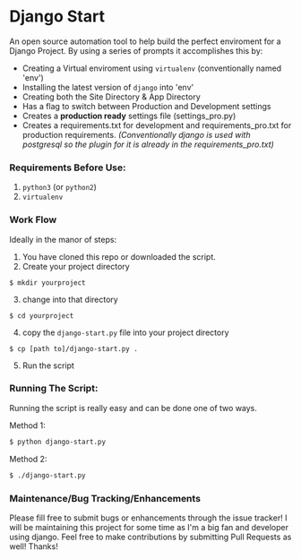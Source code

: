 # Django Start

An open source automation tool to help build the perfect enviroment for a Django Project. By using a series of prompts it accomplishes this by:

+ Creating a Virtual enviroment using `virtualenv` (conventionally named 'env')
+ Installing the latest version of `django` into 'env'
+ Creating both the Site Directory & App Directory
+ Has a flag to switch between Production and Development settings
+ Creates a **production ready** settings file (settings_pro.py)
+ Creates a requirements.txt for development and requirements_pro.txt for production requirements. *(Conventionally django is used with postgresql so the plugin for it is already in the requirements_pro.txt)*

### Requirements Before Use:
1. `python3` (or `python2`)
2. `virtualenv`

### Work Flow

Ideally in the manor of steps:

1. You have cloned this repo or downloaded the script.
2. Create your project directory 
 ``` 
$ mkdir yourproject 
```
3. change into that directory 
``` 
$ cd yourproject 
```
4. copy the `django-start.py` file into your project directory 
```
$ cp [path to]/django-start.py .
```
5. Run the script

### Running The Script:

Running the script is really easy and can be done one of two ways.

Method 1:
```sh
$ python django-start.py
```

Method 2:
```sh
$ ./django-start.py
```

### Maintenance/Bug Tracking/Enhancements

Please fill free to submit bugs or enhancements through the issue tracker!
I will be maintaining this project for some time as I'm a big fan and developer using django. Feel free to make contributions by submitting Pull Requests as well!
Thanks!
